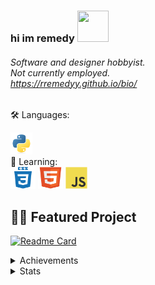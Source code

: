 ### hi im remedy <img src="https://media.tenor.com/uYpmkAGo-EgAAAAd/clash-royale.gif" width=50 height=50>
###### Software and designer hobbyist. <br> Not currently employed. <br> https://rremedyy.github.io/bio/

🛠 Languages:
<div>
  <img src="https://github.com/devicons/devicon/blob/master/icons/python/python-original.svg" title="Python" alt="Python" width="35">
<div>
🧠 Learning:
</div>
  <img src="https://github.com/devicons/devicon/blob/master/icons/css3/css3-plain-wordmark.svg"  title="CSS3" alt="CSS" width="40" height="35"/>
  <img src="https://github.com/devicons/devicon/blob/master/icons/html5/html5-original.svg" title="HTML5" alt="HTML" width="40" height="35"/>
  <img src="https://github.com/devicons/devicon/blob/master/icons/javascript/javascript-original.svg" title="JavaScript" alt="JavaScript" width="35">
</div>

## 👨‍💻 Featured Project

[![Readme Card](https://github-readme-stats.vercel.app/api/pin/?username=rremedyy&repo=note-saver&theme=dark)](https://github.com/rremedyy/note-saver)

<details>
<summary>
  Achievements
</summary>
<br>
  
  ![Metrics](https://metrics.lecoq.io/rremedyy?template=classic&base.header=0&base.activity=0&base.community=0&base.repositories=0&base.metadata=0&achievements=1&achievements.threshold=C&achievements.secrets=true&achievements.display=compact&achievements.limit=0&config.timezone=America%2FNew_York)
</details>

<details>
<summary>
  Stats
</summary>
<br>
  
  [![Remedy's GitHub stats](https://github-readme-stats.vercel.app/api?username=rremedyy&show_icons=true&theme=dark)]
</details>
